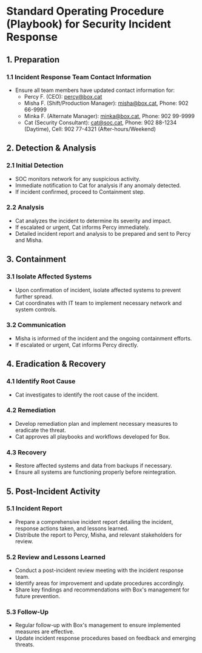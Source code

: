 # Standard Operating Procedure (Playbook) for Security Incident Response

## 1. Preparation
### 1.1 Incident Response Team Contact Information
- Ensure all team members have updated contact information for:
  - Percy F. (CEO): percy@box.cat
  - Misha F. (Shift/Production Manager): misha@box.cat, Phone: 902 66-9999
  - Minka F. (Alternate Manager): minka@box.cat, Phone: 902 99-9999
  - Cat (Security Consultant): cat@soc.cat, Phone: 902 88-1234 (Daytime), Cell: 902 77-4321 (After-hours/Weekend)

## 2. Detection & Analysis
### 2.1 Initial Detection
- SOC monitors network for any suspicious activity.
- Immediate notification to Cat for analysis if any anomaly detected.
- If incident confirmed, proceed to Containment step.

### 2.2 Analysis
- Cat analyzes the incident to determine its severity and impact.
- If escalated or urgent, Cat informs Percy immediately.
- Detailed incident report and analysis to be prepared and sent to Percy and Misha.

## 3. Containment
### 3.1 Isolate Affected Systems
- Upon confirmation of incident, isolate affected systems to prevent further spread.
- Cat coordinates with IT team to implement necessary network and system controls.

### 3.2 Communication
- Misha is informed of the incident and the ongoing containment efforts.
- If escalated or urgent, Cat informs Percy directly.

## 4. Eradication & Recovery
### 4.1 Identify Root Cause
- Cat investigates to identify the root cause of the incident.

### 4.2 Remediation
- Develop remediation plan and implement necessary measures to eradicate the threat.
- Cat approves all playbooks and workflows developed for Box.

### 4.3 Recovery
- Restore affected systems and data from backups if necessary.
- Ensure all systems are functioning properly before reintegration.

## 5. Post-Incident Activity
### 5.1 Incident Report
- Prepare a comprehensive incident report detailing the incident, response actions taken, and lessons learned.
- Distribute the report to Percy, Misha, and relevant stakeholders for review.

### 5.2 Review and Lessons Learned
- Conduct a post-incident review meeting with the incident response team.
- Identify areas for improvement and update procedures accordingly.
- Share key findings and recommendations with Box's management for future prevention.

### 5.3 Follow-Up
- Regular follow-up with Box's management to ensure implemented measures are effective.
- Update incident response procedures based on feedback and emerging threats.

